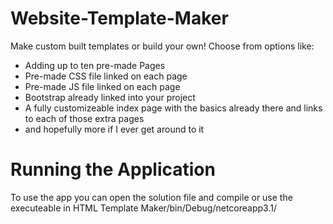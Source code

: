 # Website-Template-Maker
Make custom built templates or build your own! Choose from options like:
- Adding up to ten pre-made Pages
- Pre-made CSS file linked on each page
- Pre-made JS file linked on each page
- Bootstrap already linked into your project
- A fully customizeable index page with the basics already there and links to each of those extra pages
- and hopefully more if I ever get around to it
# Running the Application
To use the app you can open the solution file and compile or use the executeable in HTML Template Maker/bin/Debug/netcoreapp3.1/
